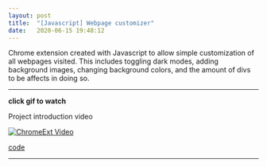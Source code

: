 ```yaml
---
layout: post
title:  "[Javascript] Webpage customizer"
date:   2020-06-15 19:48:12
---
```


Chrome extension created with Javascript to allow simple customization of all webpages visited. This includes toggling dark modes, adding background images, changing background colors, and the amount of divs to be affects in doing so.

-----------------------------------------------------------

**click gif to watch**

Project introduction video

[![ChromeExt Video](https://media.giphy.com/media/Iazt0OtkTnh1XWPl2N/giphy.gif)](https://youtu.be/fJ07ENn_Xe4)

[code](https://github.com/alexalrobinson/chrome-ext) 


-----------------------------------------------------------

